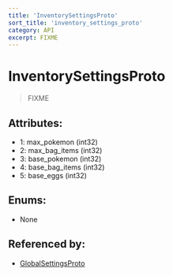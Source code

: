 ```yaml
---
title: 'InventorySettingsProto'
sort_title: 'inventory_settings_proto'
category: API
excerpt: FIXME
---
```


# InventorySettingsProto

> FIXME

## Attributes:

- 1: max_pokemon (int32)
- 2: max_bag_items (int32)
- 3: base_pokemon (int32)
- 4: base_bag_items (int32)
- 5: base_eggs (int32)

## Enums:

- None

## Referenced by:

- [GlobalSettingsProto](../GlobalSettingsProto/)
